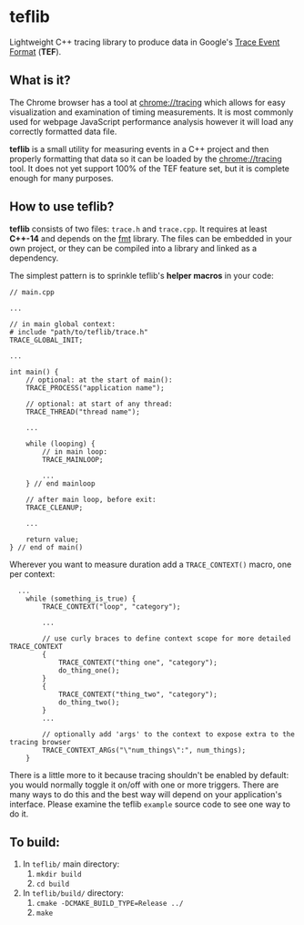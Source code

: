 # teflib
Lightweight C++ tracing library to produce data in Google's
[Trace Event Format](https://docs.google.com/document/d/1CvAClvFfyA5R-PhYUmn5OOQtYMH4h6I0nSsKchNAySU/edit#heading=h.yr4qxyxotyw)
(**TEF**).

## What is it?
The Chrome browser has a tool at [chrome://tracing](chrome://tracing)
which allows for easy visualization and examination of timing measurements.
It is most commonly used for webpage JavaScript performance analysis however it will load any correctly formatted data file.

**teflib** is a small utility for measuring events in a C++ project and then properly formatting that data so it can be loaded by the [chrome://tracing](chrome://tracing) tool.
It does not yet support 100% of the TEF feature set, but it is complete enough for many purposes.

## How to use teflib?
**teflib** consists of two files: `trace.h` and `trace.cpp`.  It requires at least **C++-14** and depends on the [fmt](https://fmt.dev/latest/index.html) library.
The files can be embedded in your own project, or they can be compiled into a library and linked as a dependency.

The simplest pattern is to sprinkle teflib's **helper macros** in your code:
```
// main.cpp

...

// in main global context:
# include "path/to/teflib/trace.h"
TRACE_GLOBAL_INIT;

...

int main() {
    // optional: at the start of main():
    TRACE_PROCESS("application name");

    // optional: at start of any thread:
    TRACE_THREAD("thread name");
 
    ...
   
    while (looping) { 
        // in main loop:
        TRACE_MAINLOOP;

        ...
    } // end mainloop

    // after main loop, before exit:
    TRACE_CLEANUP;
    
    ...

    return value;
} // end of main()
```

Wherever you want to measure duration add a `TRACE_CONTEXT()` macro, one per context:
```
  ...
    while (something_is_true) {
        TRACE_CONTEXT("loop", "category");

        ...

        // use curly braces to define context scope for more detailed TRACE_CONTEXT
        {
            TRACE_CONTEXT("thing one", "category");
            do_thing_one();
        }
        {
            TRACE_CONTEXT("thing_two", "category");
            do_thing_two();
        }
        ...

        // optionally add 'args' to the context to expose extra to the tracing browser
        TRACE_CONTEXT_ARGs("\"num_things\":", num_things);
    }
```

There is a little more to it because tracing shouldn't be enabled by default: you would normally toggle it on/off with one or more triggers.
There are many ways to do this and the best way will depend on your application's interface.
Please examine the teflib `example` source code to see one way to do it.

## To build:
1. In `teflib/` main directory:
    1. `mkdir build`
    1. `cd build`
1. In `teflib/build/` directory:
    1. `cmake -DCMAKE_BUILD_TYPE=Release ../`
    1. `make`

